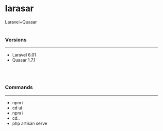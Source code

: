 # larasar
Laravel+Quasar
<br>
<br>
<h3>
Versions
</h3>
<hr>
<ul>
<li>
Laravel 6.01
</li>
<li>
Quasar 1.7.1
</li>
</ul>
<br>
<br>
<h3>
Commands
</h3>
<hr>
<ul>
<li>npm i
</li>
<li>
cd ui
</li>
<li>
npm i
</li>
<li>
cd..
</li>
<li>
php artisan serve
</li>
</ul>
